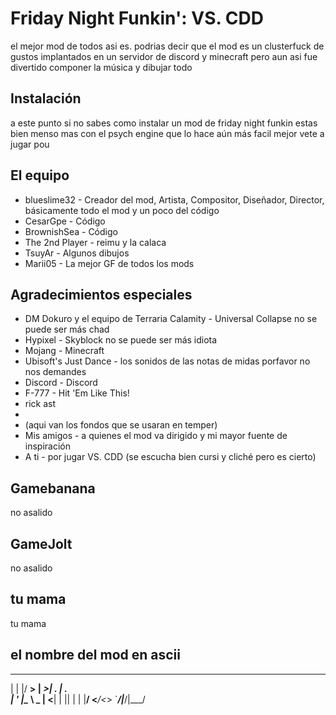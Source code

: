 # Friday Night Funkin': VS. CDD
 el mejor mod de todos asi es. podrias decir que el mod es un clusterfuck de gustos implantados en un servidor de discord y minecraft pero aun asi fue divertido componer la música y dibujar todo
 
 ## Instalación
 a este punto si no sabes como instalar un mod de friday night funkin estas bien menso mas con el psych engine que lo hace aún más facil mejor vete a jugar pou
 
 ## El equipo
 * blueslime32 - Creador del mod, Artista, Compositor, Diseñador, Director, básicamente todo el mod y un poco del código
 * CesarGpe - Código
 * BrownishSea - Código
 * The 2nd Player - reimu y la calaca
 * TsuyAr - Algunos dibujos
 * Marii05 - La mejor GF de todos los mods
 
 ## Agradecimientos especiales
 * DM Dokuro y el equipo de Terraria Calamity - Universal Collapse no se puede ser más chad
 * Hypixel - Skyblock no se puede ser más idiota
 * Mojang - Minecraft
 * Ubisoft's Just Dance - los sonidos de las notas de midas porfavor no nos demandes
 * Discord - Discord
 * F-777 - Hit 'Em Like This!
 * rick ast
 * 
 * (aqui van los fondos que se usaran en temper)
 * Mis amigos - a quienes el mod va dirigido y mi mayor fuente de inspiración
 * A ti - por jugar VS. CDD                 (se escucha bien cursi y cliché pero es cierto)

## Gamebanana
no asalido

## GameJolt
no  asalido

## tu mama
tu mama

## el nombre del mod en ascii
 _ _  ___      ___  ___  ___ 
| | |/ __>    |  _>| . \| . \
| ' |\__ \ _  | <__| | || | |
|__/ <___/<_> `___/|___/|___/
                             



